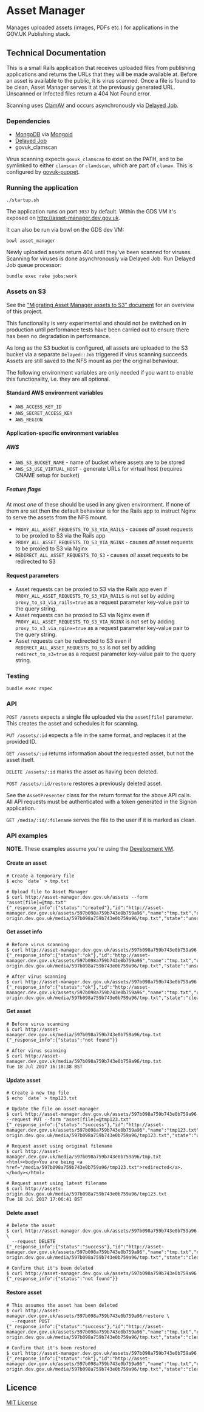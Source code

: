 # Asset Manager

Manages uploaded assets (images, PDFs etc.) for applications in the GOV.UK Publishing stack.

## Technical Documentation

This is a small Rails application that receives uploaded files from publishing applications and returns the URLs that they will be made available at. Before an asset is available to the public, it is virus scanned. Once a file is found to be clean, Asset Manager serves it at the previously generated URL. Unscanned or Infected files return a 404 Not Found error.

Scanning uses [ClamAV][clamav] and occurs asynchronously via [Delayed Job][delayed_job].

### Dependencies

- [MongoDB][mongodb] via [Mongoid][mongoid]
- [Delayed Job][delayed_job]
- govuk_clamscan

Virus scanning expects `govuk_clamscan` to exist on the PATH,
and to be symlinked to either `clamscan` or `clamdscan`, which are
part of `clamav`. This is configured by [govuk-puppet][govuk-puppet].

### Running the application

`./startup.sh`

The application runs on port `3037` by default. Within the GDS VM it's exposed on http://asset-manager.dev.gov.uk.

It can also be run via bowl on the GDS dev VM:

```
bowl asset_manager
```

Newly uploaded assets return 404 until they've been scanned for viruses. Scanning for viruses is done asynchronously via Delayed Job. Run Delayed Job queue processor:

```
bundle exec rake jobs:work
```

### Assets on S3

See the ["Migrating Asset Manager assets to S3" document](docs/migrating-assets-to-s3.md) for an overview of this project.

This functionality is *very* experimental and should not be switched on in production until performance tests have been carried out to ensure there has been no degradation in performance.

As long as the S3 bucket is configured, all assets are uploaded to the S3 bucket via a separate `Delayed::Job` triggered if virus scanning succeeds. Assets are still saved to the NFS mount as per the original behaviour.

The following environment variables are only needed if you want to enable this functionality, i.e. they are all optional.

#### Standard AWS environment variables

* `AWS_ACCESS_KEY_ID`
* `AWS_SECRET_ACCESS_KEY`
* `AWS_REGION`

#### Application-specific environment variables

##### AWS

* `AWS_S3_BUCKET_NAME` - name of bucket where assets are to be stored
* `AWS_S3_USE_VIRTUAL_HOST` - generate URLs for virtual host (requires CNAME setup for bucket)

##### Feature flags

At most *one* of these should be used in any given environment. If none of them are set then the default behaviour is for the Rails app to instruct Nginx to serve the assets from the NFS mount.

* `PROXY_ALL_ASSET_REQUESTS_TO_S3_VIA_RAILS` - causes *all* asset requests to be proxied to S3 via the Rails app
* `PROXY_ALL_ASSET_REQUESTS_TO_S3_VIA_NGINX` - causes *all* asset requests to be proxied to S3 via Nginx
* `REDIRECT_ALL_ASSET_REQUESTS_TO_S3` - causes *all* asset requests to be redirected to S3

#### Request parameters

* Asset requests can be proxied to S3 via the Rails app even if `PROXY_ALL_ASSET_REQUESTS_TO_S3_VIA_RAILS` is not set by adding `proxy_to_s3_via_rails=true` as a request parameter key-value pair to the query string.
* Asset requests can be proxied to S3 via Nginx even if `PROXY_ALL_ASSET_REQUESTS_TO_S3_VIA_NGINX` is not set by adding `proxy_to_s3_via_nginx=true` as a request parameter key-value pair to the query string.
* Asset requests can be redirected to S3 even if `REDIRECT_ALL_ASSET_REQUESTS_TO_S3` is not set by adding `redirect_to_s3=true` as a request parameter key-value pair to the query string.

### Testing

`bundle exec rspec`

### API

`POST /assets` expects a single file uploaded via the `asset[file]` parameter. This creates the asset and schedules it for scanning.

`PUT /assets/:id` expects a file in the same format, and replaces it at the provided ID.

`GET /assets/:id` returns information about the requested asset, but not the asset itself.

`DELETE /assets/:id` marks the asset as having been deleted.

`POST /assets/:id/restore` restores a previously deleted asset.

See the `AssetPresenter` class for the return format for the above API calls. All API requests must be authenticated with a token generated in the Signon application.

`GET /media/:id/:filename` serves the file to the user if it is marked as clean.

### API examples

__NOTE.__ These examples assume you're using the [Development VM](https://github.com/alphagov/govuk-puppet/tree/master/development-vm).

#### Create an asset

```
# Create a temporary file
$ echo `date` > tmp.txt

# Upload file to Asset Manager
$ curl http://asset-manager.dev.gov.uk/assets --form "asset[file]=@tmp.txt"
{"_response_info":{"status":"created"},"id":"http://asset-manager.dev.gov.uk/assets/597b098a759b743e0b759a96","name":"tmp.txt","content_type":"text/plain","file_url":"http://assets-origin.dev.gov.uk/media/597b098a759b743e0b759a96/tmp.txt","state":"unscanned"}
```

#### Get asset info

```
# Before virus scanning
$ curl http://asset-manager.dev.gov.uk/assets/597b098a759b743e0b759a96
{"_response_info":{"status":"ok"},"id":"http://asset-manager.dev.gov.uk/assets/597b098a759b743e0b759a96","name":"tmp.txt","content_type":"text/plain","file_url":"http://assets-origin.dev.gov.uk/media/597b098a759b743e0b759a96/tmp.txt","state":"unscanned"}

# After virus scanning
$ curl http://asset-manager.dev.gov.uk/assets/597b098a759b743e0b759a96
{"_response_info":{"status":"ok"},"id":"http://asset-manager.dev.gov.uk/assets/597b098a759b743e0b759a96","name":"tmp.txt","content_type":"text/plain","file_url":"http://assets-origin.dev.gov.uk/media/597b098a759b743e0b759a96/tmp.txt","state":"clean"}
```

#### Get asset

```
# Before virus scanning
$ curl http://asset-manager.dev.gov.uk/media/597b098a759b743e0b759a96/tmp.txt
{"_response_info":{"status":"not found"}}

# After virus scanning
$ curl http://asset-manager.dev.gov.uk/media/597b098a759b743e0b759a96/tmp.txt
Tue 18 Jul 2017 16:18:38 BST
```

#### Update asset

```
# Create a new tmp file
$ echo `date` > tmp123.txt

# Update the file on asset-manager
$ curl http://asset-manager.dev.gov.uk/assets/597b098a759b743e0b759a96 --request PUT --form "asset[file]=@tmp123.txt"
{"_response_info":{"status":"success"},"id":"http://asset-manager.dev.gov.uk/assets/597b098a759b743e0b759a96","name":"tmp123.txt","content_type":"text/plain","file_url":"http://assets-origin.dev.gov.uk/media/597b098a759b743e0b759a96/tmp123.txt","state":"unscanned"}

# Request asset using original filename
$ curl http://asset-manager.dev.gov.uk/media/597b098a759b743e0b759a96/tmp.txt
<html><body>You are being <a href="/media/597b098a759b743e0b759a96/tmp123.txt">redirected</a>.</body></html>

# Request asset using latest filename
$ curl http://assets-origin.dev.gov.uk/media/597b098a759b743e0b759a96/tmp123.txt
Tue 18 Jul 2017 17:06:41 BST
```

#### Delete asset

```
# Delete the asset
$ curl http://asset-manager.dev.gov.uk/assets/597b098a759b743e0b759a96 \
  --request DELETE
{"_response_info":{"status":"success"},"id":"http://asset-manager.dev.gov.uk/assets/597b098a759b743e0b759a96","name":"tmp.txt","content_type":"text/plain","file_url":"http://assets-origin.dev.gov.uk/media/597b098a759b743e0b759a96/tmp.txt","state":"clean"}

# Confirm that it's been deleted
$ curl http://asset-manager.dev.gov.uk/assets/597b098a759b743e0b759a96
{"_response_info":{"status":"not found"}}
```

#### Restore asset

```
# This assumes the asset has been deleted
$ curl http://asset-manager.dev.gov.uk/assets/597b098a759b743e0b759a96/restore \
  --request POST
{"_response_info":{"status":"success"},"id":"http://asset-manager.dev.gov.uk/assets/597b098a759b743e0b759a96","name":"tmp.txt","content_type":"text/plain","file_url":"http://assets-origin.dev.gov.uk/media/597b098a759b743e0b759a96/tmp.txt","state":"clean"}

# Confirm that it's been restored
$ curl http://asset-manager.dev.gov.uk/assets/597b098a759b743e0b759a96
{"_response_info":{"status":"ok"},"id":"http://asset-manager.dev.gov.uk/assets/597b098a759b743e0b759a96","name":"tmp.txt","content_type":"text/plain","file_url":"http://assets-origin.dev.gov.uk/media/597b098a759b743e0b759a96/tmp.txt","state":"clean"}
```

## Licence

[MIT License](LICENCE)

[clamav]:https://www.clamav.net/
[mongodb]:https://www.mongodb.org/
[mongoid]:https://github.com/mongodb/mongoid
[delayed_job]:https://github.com/collectiveidea/delayed_job
[govuk-puppet]:https://github.com/alphagov/govuk-puppet/blob/master/modules/clamav/manifests/package.pp
